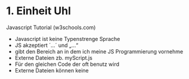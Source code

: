 # 1. Einheit Uhl

Javascript Tutorial (w3schools.com)

-	Javascript ist keine Typenstrenge Sprache
-	JS akzeptiert ´…´ und „…“
-	<script> und </script> gibt den Bereich an in dem ich meine JS Programmierung vornehme
-	Externe Dateien zb. myScript.js
-	Für den gleichen Code der oft benutz wird <script src="myScript1.js"></script>
-	Externe Dateien können keine <script> tags enthalten
-	Trennt HTML und Code (übersichtlicher)
-	Document.write() .getElementById(„demo“).innerHTML
-	innerHTML zu änder ist ein weg Daten darzustellen
-	window.alert() console.log()
-	var a, b, c;     // Declare 3 variables	
-	JS ignoriert mehrere Leertasten

